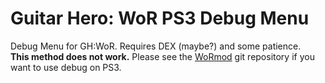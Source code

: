 # Guitar Hero: WoR PS3 Debug Menu
Debug Menu for GH:WoR. Requires DEX (maybe?) and some patience.<br>
**This method does not work.** Please see the [WoRmod](https://github.com/JamesIsWack/WoRmod) git repository if you want to use debug on PS3.
